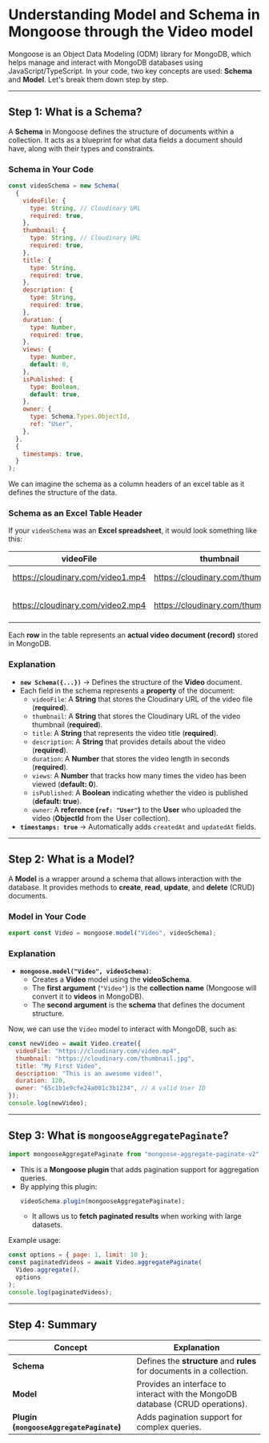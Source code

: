 # Understanding Model and Schema in Mongoose through the Video model

Mongoose is an Object Data Modeling (ODM) library for MongoDB, which helps manage and interact with MongoDB databases using JavaScript/TypeScript. In your code, two key concepts are used: **Schema** and **Model**. Let's break them down step by step.

---

## **Step 1: What is a Schema?**

A **Schema** in Mongoose defines the structure of documents within a collection. It acts as a blueprint for what data fields a document should have, along with their types and constraints.

### **Schema in Your Code**

```js
const videoSchema = new Schema(
  {
    videoFile: {
      type: String, // Cloudinary URL
      required: true,
    },
    thumbnail: {
      type: String, // Cloudinary URL
      required: true,
    },
    title: {
      type: String,
      required: true,
    },
    description: {
      type: String,
      required: true,
    },
    duration: {
      type: Number,
      required: true,
    },
    views: {
      type: Number,
      default: 0,
    },
    isPublished: {
      type: Boolean,
      default: true,
    },
    owner: {
      type: Schema.Types.ObjectId,
      ref: "User",
    },
  },
  {
    timestamps: true,
  }
);
```

We can imagine the schema as a column headers of an excel table as it defines the structure of the data.

### **Schema as an Excel Table Header**

If your `videoSchema` was an **Excel spreadsheet**, it would look something like this:

| videoFile                         | thumbnail                         | title          | description           | duration | views | isPublished | owner                    |
| --------------------------------- | --------------------------------- | -------------- | --------------------- | -------- | ----- | ----------- | ------------------------ |
| https://cloudinary.com/video1.mp4 | https://cloudinary.com/thumb1.jpg | "First Video"  | "Awesome video!"      | 120      | 500   | true        | 65c1b1e9cfe24a001c3b1234 |
| https://cloudinary.com/video2.mp4 | https://cloudinary.com/thumb2.jpg | "Second Video" | "Another great video" | 240      | 1500  | false       | 65c1b1e9cfe24a001c3b5678 |

Each **row** in the table represents an **actual video document (record)** stored in MongoDB.

### **Explanation**

- **`new Schema({...})`** → Defines the structure of the **Video** document.
- Each field in the schema represents a **property** of the document:
  - `videoFile`: A **String** that stores the Cloudinary URL of the video file (**required**).
  - `thumbnail`: A **String** that stores the Cloudinary URL of the video thumbnail (**required**).
  - `title`: A **String** that represents the video title (**required**).
  - `description`: A **String** that provides details about the video (**required**).
  - `duration`: A **Number** that stores the video length in seconds (**required**).
  - `views`: A **Number** that tracks how many times the video has been viewed (**default: 0**).
  - `isPublished`: A **Boolean** indicating whether the video is published (**default: true**).
  - `owner`: A **reference (`ref: "User"`)** to the **User** who uploaded the video (**ObjectId** from the User collection).
- **`timestamps: true`** → Automatically adds `createdAt` and `updatedAt` fields.

---

## **Step 2: What is a Model?**

A **Model** is a wrapper around a schema that allows interaction with the database. It provides methods to **create**, **read**, **update**, and **delete** (CRUD) documents.

### **Model in Your Code**

```js
export const Video = mongoose.model("Video", videoSchema);
```

### **Explanation**

- **`mongoose.model("Video", videoSchema)`**:
  - Creates a **Video** model using the **videoSchema**.
  - The **first argument** (`"Video"`) is the **collection name** (Mongoose will convert it to **videos** in MongoDB).
  - The **second argument** is the **schema** that defines the document structure.

Now, we can use the `Video` model to interact with MongoDB, such as:

```js
const newVideo = await Video.create({
  videoFile: "https://cloudinary.com/video.mp4",
  thumbnail: "https://cloudinary.com/thumbnail.jpg",
  title: "My First Video",
  description: "This is an awesome video!",
  duration: 120,
  owner: "65c1b1e9cfe24a001c3b1234", // A valid User ID
});
console.log(newVideo);
```

---

## **Step 3: What is `mongooseAggregatePaginate`?**

```js
import mongooseAggregatePaginate from "mongoose-aggregate-paginate-v2";
```

- This is a **Mongoose plugin** that adds pagination support for aggregation queries.
- By applying this plugin:
  ```js
  videoSchema.plugin(mongooseAggregatePaginate);
  ```
  - It allows us to **fetch paginated results** when working with large datasets.

Example usage:

```js
const options = { page: 1, limit: 10 };
const paginatedVideos = await Video.aggregatePaginate(
  Video.aggregate(),
  options
);
console.log(paginatedVideos);
```

---

## **Step 4: Summary**

| Concept                                  | Explanation                                                                    |
| ---------------------------------------- | ------------------------------------------------------------------------------ |
| **Schema**                               | Defines the **structure** and **rules** for documents in a collection.         |
| **Model**                                | Provides an interface to interact with the MongoDB database (CRUD operations). |
| **Plugin (`mongooseAggregatePaginate`)** | Adds pagination support for complex queries.                                   |
